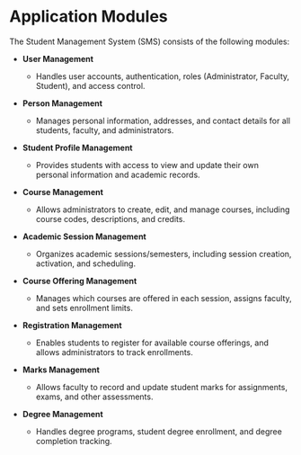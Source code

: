# Application Modules

The Student Management System (SMS) consists of the following modules:

- **User Management**
  - Handles user accounts, authentication, roles (Administrator, Faculty, Student), and access control.

- **Person Management**
  - Manages personal information, addresses, and contact details for all students, faculty, and administrators.

- **Student Profile Management**
  - Provides students with access to view and update their own personal information and academic records.

- **Course Management**
  - Allows administrators to create, edit, and manage courses, including course codes, descriptions, and credits.

- **Academic Session Management**
  - Organizes academic sessions/semesters, including session creation, activation, and scheduling.

- **Course Offering Management**
  - Manages which courses are offered in each session, assigns faculty, and sets enrollment limits.

- **Registration Management**
  - Enables students to register for available course offerings, and allows administrators to track enrollments.

- **Marks Management**
  - Allows faculty to record and update student marks for assignments, exams, and other assessments.

- **Degree Management**
  - Handles degree programs, student degree enrollment, and degree completion tracking. 